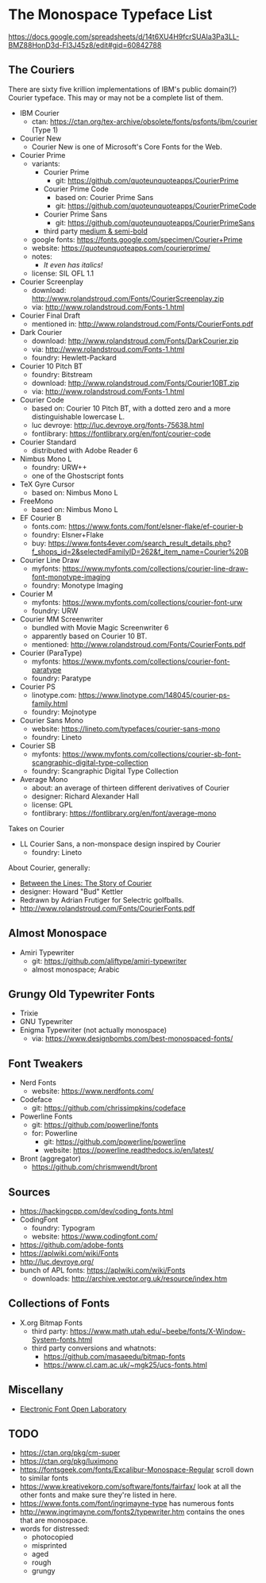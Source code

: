 # The Monospace Typeface List

https://docs.google.com/spreadsheets/d/14t6XU4H9fcrSUAIa3Pa3LL-BMZ88HonD3d-FI3J45z8/edit#gid=60842788

## The Couriers

There are sixty five krillion implementations of IBM's public
domain(?) Courier typeface.  This may or may not be a complete
list of them.

-   IBM Courier
    -   ctan: https://ctan.org/tex-archive/obsolete/fonts/psfonts/ibm/courier (Type 1)
-   Courier New
    -   Courier New is one of Microsoft's Core Fonts for the Web.
-   Courier Prime
    -   variants:
        -   Courier Prime
            -   git: https://github.com/quoteunquoteapps/CourierPrime
        -   Courier Prime Code
            -   based on: Courier Prime Sans
            -   git: https://github.com/quoteunquoteapps/CourierPrimeCode
        -   Courier Prime Sans
            -   git: https://github.com/quoteunquoteapps/CourierPrimeSans
        -   third party [medium & semi-bold](https://quoteunquoteapps.com/courierprime/downloads/courier-prime-medium-semi-bold.zip)
    -   google fonts: https://fonts.google.com/specimen/Courier+Prime
    -   website: https://quoteunquoteapps.com/courierprime/
    -   notes:
        -   _It even has italics!_
    -   license: SIL OFL 1.1
-   Courier Screenplay
    -   download: http://www.rolandstroud.com/Fonts/CourierScreenplay.zip
    -   via: http://www.rolandstroud.com/Fonts-1.html
-   Courier Final Draft
    -   mentioned in: http://www.rolandstroud.com/Fonts/CourierFonts.pdf
-   Dark Courier
    -   download: http://www.rolandstroud.com/Fonts/DarkCourier.zip
    -   via: http://www.rolandstroud.com/Fonts-1.html
    -   foundry: Hewlett-Packard
-   Courier 10 Pitch BT
    -   foundry: Bitstream
    -   download: http://www.rolandstroud.com/Fonts/Courier10BT.zip
    -   via: http://www.rolandstroud.com/Fonts-1.html
-   Courier Code
    -   based on: Courier 10 Pitch BT, with a dotted zero and a more distinguishable lowercase L.
    -   luc devroye: http://luc.devroye.org/fonts-75638.html
    -   fontlibrary: https://fontlibrary.org/en/font/courier-code
-   Courier Standard
    -   distributed with Adobe Reader 6
-   Nimbus Mono L
    -   foundry: URW++
    -   one of the Ghostscript fonts
-   TeX Gyre Cursor
    -   based on: Nimbus Mono L
-   FreeMono
    -   based on: Nimbus Mono L
-   EF Courier B
    -   fonts.com: https://www.fonts.com/font/elsner-flake/ef-courier-b
    -   foundry: Elsner+Flake
    -   buy: https://www.fonts4ever.com/search_result_details.php?f_shops_id=2&selectedFamilyID=262&f_item_name=Courier%20B
-   Courier Line Draw
    -   myfonts: https://www.myfonts.com/collections/courier-line-draw-font-monotype-imaging
    -   foundry: Monotype Imaging
-   Courier M
    -   myfonts: https://www.myfonts.com/collections/courier-font-urw
    -   foundry: URW
-   Courier MM Screenwriter
    -   bundled with Movie Magic Screenwriter 6
    -   apparently based on Courier 10 BT.
    -   mentioned: http://www.rolandstroud.com/Fonts/CourierFonts.pdf
-   Courier (ParaType)
    -   myfonts: https://www.myfonts.com/collections/courier-font-paratype
    -   foundry: Paratype
-   Courier PS
    -   linotype.com: https://www.linotype.com/148045/courier-ps-family.html
    -   foundry: Mojnotype
-   Courier Sans Mono
    -   website: https://lineto.com/typefaces/courier-sans-mono
    -   foundry: Lineto
-   Courier SB
    -   myfonts: https://www.myfonts.com/collections/courier-sb-font-scangraphic-digital-type-collection
    -   foundry: Scangraphic Digital Type Collection
-   Average Mono
    -   about: an average of thirteen different derivatives of Courier
    -   designer: Richard Alexander Hall
    -   license: GPL
    -   fontlibrary: https://fontlibrary.org/en/font/average-mono

Takes on Courier
-   LL Courier Sans, a non-monspace design inspired by Courier
    -   foundry: Lineto

About Courier, generally:
-   [Between the Lines: The Story of Courier](https://medium.com/@plin14/between-the-lines-the-story-of-courier-760e5311cf6d)
-   designer: Howard "Bud" Kettler
-   Redrawn by Adrian Frutiger for Selectric golfballs.
-   http://www.rolandstroud.com/Fonts/CourierFonts.pdf

## Almost Monospace

-   Amiri Typewriter
    -   git: https://github.com/aliftype/amiri-typewriter
    -   almost monospace; Arabic

## Grungy Old Typewriter Fonts

-   Trixie
-   GNU Typewriter
-   Enigma Typewriter (not actually monospace)
    -   via: https://www.designbombs.com/best-monospaced-fonts/

## Font Tweakers

-   Nerd Fonts
    -   website: https://www.nerdfonts.com/
-   Codeface
    -   git: https://github.com/chrissimpkins/codeface
-   Powerline Fonts
    -   git: https://github.com/powerline/fonts
    -   for: Powerline
        -   git: https://github.com/powerline/powerline
        -   website: https://powerline.readthedocs.io/en/latest/
-   Bront (aggregator)
    -   https://github.com/chrismwendt/bront

## Sources

-   https://hackingcpp.com/dev/coding_fonts.html
-   CodingFont
    -   foundry: Typogram
    -   website: https://www.codingfont.com/
-   https://github.com/adobe-fonts
-   https://aplwiki.com/wiki/Fonts
-   http://luc.devroye.org/
-   bunch of APL fonts: https://aplwiki.com/wiki/Fonts
    -   downloads: http://archive.vector.org.uk/resource/index.htm

## Collections of Fonts

-   X.org Bitmap Fonts
    -   third party: https://www.math.utah.edu/~beebe/fonts/X-Window-System-fonts.html
    -   third party conversions and whatnots:
        -   https://github.com/masaeedu/bitmap-fonts
        -   https://www.cl.cam.ac.uk/~mgk25/ucs-fonts.html

## Miscellany

-   [Electronic Font Open Laboratory](http://openlab.ring.gr.jp/efont/index.html.en)

## TODO

-   https://ctan.org/pkg/cm-super
-   https://ctan.org/pkg/luximono
-   https://fontsgeek.com/fonts/Excalibur-Monospace-Regular
    scroll down to similar fonts
-   https://www.kreativekorp.com/software/fonts/fairfax/
    look at all the other fonts and make sure they're listed in here.
-   https://www.fonts.com/font/ingrimayne-type has numerous fonts
-   http://www.ingrimayne.com/fonts2/typewriter.htm contains the ones that are monospace.
-   words for distressed:
    -   photocopied
    -   misprinted
    -   aged
    -   rough
    -   grungy

